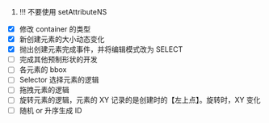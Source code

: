 1. !!! 不要使用 setAttributeNS

- [x] 修改 container 的类型
- [x] 新创建元素的大小动态变化
- [x] 抛出创建元素完成事件，并将编辑模式改为 SELECT
- [ ] 完成其他预制形状的开发
- [ ] 各元素的 bbox
- [ ] Selector 选择元素的逻辑
- [ ] 拖拽元素的逻辑
- [ ] 旋转元素的逻辑，元素的 XY 记录的是创建时的【左上点】。旋转时，XY 变化
- [ ] 随机 or 升序生成 ID
